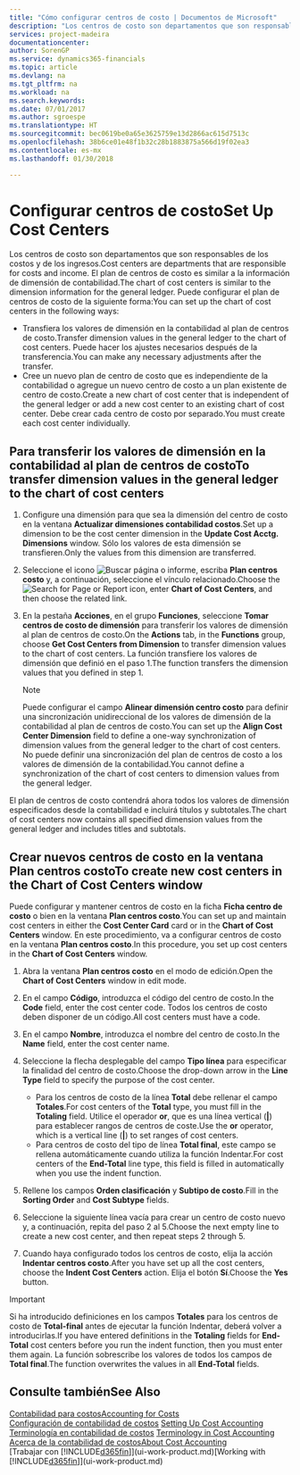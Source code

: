 ```yaml
---
title: "Cómo configurar centros de costo | Documentos de Microsoft"
description: "Los centros de costo son departamentos que son responsables de los costos y de los ingresos. El plan de centros de costo es similar a la información de dimensión de contabilidad."
services: project-madeira
documentationcenter: 
author: SorenGP
ms.service: dynamics365-financials
ms.topic: article
ms.devlang: na
ms.tgt_pltfrm: na
ms.workload: na
ms.search.keywords: 
ms.date: 07/01/2017
ms.author: sgroespe
ms.translationtype: HT
ms.sourcegitcommit: bec0619be0a65e3625759e13d2866ac615d7513c
ms.openlocfilehash: 38b6ce01e48f1b32c28b1883875a566d19f02ea3
ms.contentlocale: es-mx
ms.lasthandoff: 01/30/2018

---
```

# <a name="set-up-cost-centers"></a><span data-ttu-id="6de27-104">Configurar centros de costo</span><span class="sxs-lookup"><span data-stu-id="6de27-104">Set Up Cost Centers</span></span>
<span data-ttu-id="6de27-105">Los centros de costo son departamentos que son responsables de los costos y de los ingresos.</span><span class="sxs-lookup"><span data-stu-id="6de27-105">Cost centers are departments that are responsible for costs and income.</span></span> <span data-ttu-id="6de27-106">El plan de centros de costo es similar a la información de dimensión de contabilidad.</span><span class="sxs-lookup"><span data-stu-id="6de27-106">The chart of cost centers is similar to the dimension information for the general ledger.</span></span> <span data-ttu-id="6de27-107">Puede configurar el plan de centros de costo de la siguiente forma:</span><span class="sxs-lookup"><span data-stu-id="6de27-107">You can set up the chart of cost centers in the following ways:</span></span>  

-   <span data-ttu-id="6de27-108">Transfiera los valores de dimensión en la contabilidad al plan de centros de costo.</span><span class="sxs-lookup"><span data-stu-id="6de27-108">Transfer dimension values in the general ledger to the chart of cost centers.</span></span> <span data-ttu-id="6de27-109">Puede hacer los ajustes necesarios después de la transferencia.</span><span class="sxs-lookup"><span data-stu-id="6de27-109">You can make any necessary adjustments after the transfer.</span></span>  
-   <span data-ttu-id="6de27-110">Cree un nuevo plan de centro de costo que es independiente de la contabilidad o agregue un nuevo centro de costo a un plan existente de centro de costo.</span><span class="sxs-lookup"><span data-stu-id="6de27-110">Create a new chart of cost center that is independent of the general ledger or add a new cost center to an existing chart of cost center.</span></span> <span data-ttu-id="6de27-111">Debe crear cada centro de costo por separado.</span><span class="sxs-lookup"><span data-stu-id="6de27-111">You must create each cost center individually.</span></span>  

## <a name="to-transfer-dimension-values-in-the-general-ledger-to-the-chart-of-cost-centers"></a><span data-ttu-id="6de27-112">Para transferir los valores de dimensión en la contabilidad al plan de centros de costo</span><span class="sxs-lookup"><span data-stu-id="6de27-112">To transfer dimension values in the general ledger to the chart of cost centers</span></span>  
1.  <span data-ttu-id="6de27-113">Configure una dimensión para que sea la dimensión del centro de costo en la ventana **Actualizar dimensiones contabilidad costos**.</span><span class="sxs-lookup"><span data-stu-id="6de27-113">Set up a dimension to be the cost center dimension in the **Update Cost Acctg. Dimensions** window.</span></span> <span data-ttu-id="6de27-114">Sólo los valores de esta dimensión se transfieren.</span><span class="sxs-lookup"><span data-stu-id="6de27-114">Only the values from this dimension are transferred.</span></span>  
2.  <span data-ttu-id="6de27-115">Seleccione el icono ![Buscar página o informe](media/ui-search/search_small.png "icono Buscar página o informe"), escriba **Plan centros costo** y, a continuación, seleccione el vínculo relacionado.</span><span class="sxs-lookup"><span data-stu-id="6de27-115">Choose the ![Search for Page or Report](media/ui-search/search_small.png "Search for Page or Report icon") icon, enter **Chart of Cost Centers**, and then choose the related link.</span></span>  
3.  <span data-ttu-id="6de27-116">En la pestaña **Acciones**, en el grupo **Funciones**, seleccione **Tomar centros de costo de dimensión** para transferir los valores de dimensión al plan de centros de costo.</span><span class="sxs-lookup"><span data-stu-id="6de27-116">On the **Actions** tab, in the **Functions** group, choose **Get Cost Centers from Dimension** to transfer dimension values to the chart of cost centers.</span></span> <span data-ttu-id="6de27-117">La función transfiere los valores de dimensión que definió en el paso 1.</span><span class="sxs-lookup"><span data-stu-id="6de27-117">The function transfers the dimension values that you defined in step 1.</span></span>  

    > [!NOTE]  
    >  <span data-ttu-id="6de27-118">Puede configurar el campo **Alinear dimensión centro costo** para definir una sincronización unidireccional de los valores de dimensión de la contabilidad al plan de centros de costo.</span><span class="sxs-lookup"><span data-stu-id="6de27-118">You can set up the **Align Cost Center Dimension**  field to define a one-way synchronization of dimension values from the general ledger to the chart of cost centers.</span></span> <span data-ttu-id="6de27-119">No puede definir una sincronización del plan de centros de costo a los valores de dimensión de la contabilidad.</span><span class="sxs-lookup"><span data-stu-id="6de27-119">You cannot define a synchronization of the chart of cost centers to dimension values from the general ledger.</span></span>  

<span data-ttu-id="6de27-120">El plan de centros de costo contendrá ahora todos los valores de dimensión especificados desde la contabilidad e incluirá títulos y subtotales.</span><span class="sxs-lookup"><span data-stu-id="6de27-120">The chart of cost centers now contains all specified dimension values from the general ledger and includes titles and subtotals.</span></span>  

## <a name="to-create-new-cost-centers-in-the-chart-of-cost-centers-window"></a><span data-ttu-id="6de27-121">Crear nuevos centros de costo en la ventana Plan centros costo</span><span class="sxs-lookup"><span data-stu-id="6de27-121">To create new cost centers in the Chart of Cost Centers window</span></span>  
<span data-ttu-id="6de27-122">Puede configurar y mantener centros de costo en la ficha **Ficha centro de costo** o bien en la ventana **Plan centros costo**.</span><span class="sxs-lookup"><span data-stu-id="6de27-122">You can set up and maintain cost centers in either the **Cost Center Card** card or in the **Chart of Cost Centers** window.</span></span> <span data-ttu-id="6de27-123">En este procedimiento, va a configurar centros de costo en la ventana **Plan centros costo**.</span><span class="sxs-lookup"><span data-stu-id="6de27-123">In this procedure, you set up cost centers in the **Chart of Cost Centers** window.</span></span>  

1. <span data-ttu-id="6de27-124">Abra la ventana **Plan centros costo** en el modo de edición.</span><span class="sxs-lookup"><span data-stu-id="6de27-124">Open the **Chart of Cost Centers** window in edit mode.</span></span>  
2. <span data-ttu-id="6de27-125">En el campo **Código**, introduzca el código del centro de costo.</span><span class="sxs-lookup"><span data-stu-id="6de27-125">In the **Code** field, enter the cost center code.</span></span> <span data-ttu-id="6de27-126">Todos los centros de costo deben disponer de un código.</span><span class="sxs-lookup"><span data-stu-id="6de27-126">All cost centers must have a code.</span></span>  
3. <span data-ttu-id="6de27-127">En el campo **Nombre**, introduzca el nombre del centro de costo.</span><span class="sxs-lookup"><span data-stu-id="6de27-127">In the **Name** field, enter the cost center name.</span></span>  
4. <span data-ttu-id="6de27-128">Seleccione la flecha desplegable del campo **Tipo línea** para especificar la finalidad del centro de costo.</span><span class="sxs-lookup"><span data-stu-id="6de27-128">Choose the drop-down arrow in the **Line Type** field to specify the purpose of the cost center.</span></span>  

    - <span data-ttu-id="6de27-129">Para los centros de costo de la línea **Total** debe rellenar el campo **Totales**.</span><span class="sxs-lookup"><span data-stu-id="6de27-129">For cost centers of the **Total** type, you must fill in the **Totaling** field.</span></span> <span data-ttu-id="6de27-130">Utilice el operador **or**, que es una línea vertical (**&#124;**) para establecer rangos de centros de coste.</span><span class="sxs-lookup"><span data-stu-id="6de27-130">Use the **or** operator, which is a vertical line (**&#124;**) to set ranges of cost centers.</span></span>  
    - <span data-ttu-id="6de27-131">Para centros de costo del tipo de línea **Total final**, este campo se rellena automáticamente cuando utiliza la función Indentar.</span><span class="sxs-lookup"><span data-stu-id="6de27-131">For cost centers of the **End-Total** line type, this field is filled in automatically when you use the indent function.</span></span>  
5.  <span data-ttu-id="6de27-132">Rellene los campos **Orden clasificación** y **Subtipo de costo**.</span><span class="sxs-lookup"><span data-stu-id="6de27-132">Fill in the **Sorting Order** and **Cost Subtype** fields.</span></span>  
6.  <span data-ttu-id="6de27-133">Seleccione la siguiente línea vacía para crear un centro de costo nuevo y, a continuación, repita del paso 2 al 5.</span><span class="sxs-lookup"><span data-stu-id="6de27-133">Choose the next empty line to create a new cost center, and then repeat steps 2 through 5.</span></span>  
7.  <span data-ttu-id="6de27-134">Cuando haya configurado todos los centros de costo, elija la acción **Indentar centros costo**.</span><span class="sxs-lookup"><span data-stu-id="6de27-134">After you have set up all the cost centers, choose the **Indent Cost Centers** action.</span></span> <span data-ttu-id="6de27-135">Elija el botón **Sí**.</span><span class="sxs-lookup"><span data-stu-id="6de27-135">Choose the **Yes** button.</span></span>  

> [!IMPORTANT]  
>  <span data-ttu-id="6de27-136">Si ha introducido definiciones en los campos **Totales** para los centros de costo de **Total-final** antes de ejecutar la función Indentar, deberá volver a introducirlas.</span><span class="sxs-lookup"><span data-stu-id="6de27-136">If you have entered definitions in the **Totaling** fields for **End-Total** cost centers before you run the indent function, then you must enter them again.</span></span> <span data-ttu-id="6de27-137">La función sobrescribe los valores de todos los campos de **Total final**.</span><span class="sxs-lookup"><span data-stu-id="6de27-137">The function overwrites the values in all **End-Total** fields.</span></span>  

## <a name="see-also"></a><span data-ttu-id="6de27-138">Consulte también</span><span class="sxs-lookup"><span data-stu-id="6de27-138">See Also</span></span>  
[<span data-ttu-id="6de27-139">Contabilidad para costos</span><span class="sxs-lookup"><span data-stu-id="6de27-139">Accounting for Costs</span></span>](finance-manage-cost-accounting.md)  
<span data-ttu-id="6de27-140">[Configuración de contabilidad de costos](finance-set-up-cost-accounting.md) </span><span class="sxs-lookup"><span data-stu-id="6de27-140">[Setting Up Cost Accounting](finance-set-up-cost-accounting.md) </span></span>  
<span data-ttu-id="6de27-141">[Terminología en contabilidad de costos](finance-terminology-in-cost-accounting.md) </span><span class="sxs-lookup"><span data-stu-id="6de27-141">[Terminology in Cost Accounting](finance-terminology-in-cost-accounting.md) </span></span>  
[<span data-ttu-id="6de27-142">Acerca de la contabilidad de costos</span><span class="sxs-lookup"><span data-stu-id="6de27-142">About Cost Accounting</span></span>](finance-about-cost-accounting.md)  
<span data-ttu-id="6de27-143">[Trabajar con [!INCLUDE[d365fin](includes/d365fin_md.md)]](ui-work-product.md)</span><span class="sxs-lookup"><span data-stu-id="6de27-143">[Working with [!INCLUDE[d365fin](includes/d365fin_md.md)]](ui-work-product.md)</span></span>

